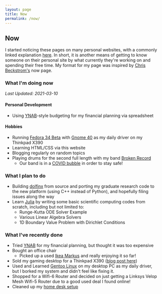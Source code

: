 ```yaml
---
layout: page
title: Now
permalink: /now/
---
```

## Now
I started noticing these pages on many personal websites, with a commonly linked explanation [here](https://nownownow.com/about). In short, it is another means of getting to know someone on their personal site by what currently they're working on and spending their free time. My format for my page was inspired by [Chris Beckstrom's](https://chrisbeckstrom.com/me/now/) now page.

### What I'm doing now 

*Last Updated: 2021-03-10*

#### Personal Development
*  Using [YNAB](https://youneedabudget.com)-style budgeting for my financial planning via spreadsheet

#### Hobbies
* Running [Fedora 34 Beta](https://getfedora.org/) with [Gnome 40](https://www.gnome.org/) as my daily driver on my Thinkpad X390
* Learning HTML/CSS via this website
* Blogging regularly on random topics
* Playing drums for the second full length with my band [Broken Record](https://brokenrecordisaband.com)
	+ Our band is in a [COVID bubble](https://www.cnbc.com/2020/06/27/what-is-a-covid-19-bubble-and-how-to-do-it-safely.html) in order to stay safe!

### What I plan to do

* Building [dolfinx](https://github.com/FEniCS/dolfinx) from source and porting my graduate research code to the new platform (using C++ instead of Python), and hopefully filing issues along the way
* Learn [Julia](https://julialang.org/) by writing some basic scientific computing codes from scratch, including but not limited to:
	+ Runge-Kutta ODE Solver Example
	+ Various Linear Algebra Solvers
	+ 1D Boundary Value Problem with Dirichlet Conditions

### What I've recently done
* Tried [YNAB](https://youneedabudget.com) for my financial planning, but thought it was too expensive
* Bought an office chair
	+ Picked up a used [Ikea Markus](https://www.ikea.com/us/en/p/markus-office-chair-vissle-dark-gray-90289172/) and really enjoying it so far!
* Sold my gaming desktop for a Thinkpad X390 ([blog post here](/blog/2021/02/06/desktop-to-laptop))
* Used and Learned [Gentoo Linux](https://gentoo.org) on my desktop PC as my daily driver, but I borked my system and didn't feel like fixing it.
* Shopped for a Wifi-6 Router and decided on just getting a Linksys Velop Mesh Wifi-5 Router due to a good used deal I found online!
* Cleaned up my [home desk setup](/blog/2021/01/03/mydesksetup-jan2021/)
